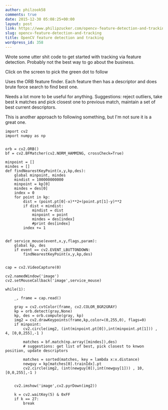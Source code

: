 ```yaml
---
author: philzook58
comments: true
date: 2015-12-30 05:08:25+00:00
layout: post
link: https://www.philipzucker.com/opencv-feature-detection-and-tracking/
slug: opencv-feature-detection-and-tracking
title: OpenCV feature detection and tracking
wordpress_id: 358
---
```


Wrote some utter shit code to get started with tracking via feature detection. Probably not the best way to go about the business.

Click on the screen to pick the green dot to follow

Uses the ORB feature finder. Each feature then has a descriptor and does brute force search to find best one.

Needs a lot more to be useful for anything. Suggestions: reject outliers, take best k matches and pick closest one to previous match, maintain a set of best current descriptors.

This is another approach to following something, but I'm not sure it is a great one.

    
    import cv2
    import numpy as np
    
    
    orb = cv2.ORB()
    bf = cv2.BFMatcher(cv2.NORM_HAMMING, crossCheck=True)
    
    minpoint = []
    mindes = []
    def findNearestKeyPoint(x,y,kp,des):
        global minpoint, mindes
        mindist = 100000000000
        minpoint = kp[0]
        mindes = des[0]
        index = 0
        for point in kp:
            dist = (point.pt[0]-x)**2+(point.pt[1]-y)**2
            if dist < mindist:
                mindist = dist
                minpoint = point
                mindes = des[index]
                #print des[index]
            index += 1
    
    
    def service_mouse(event,x,y,flags,param):
        global kp, des
        if event == cv2.EVENT_LBUTTONDOWN:
            findNearestKeyPoint(x,y,kp,des)
    
    
    cap = cv2.VideoCapture(0)
    
    cv2.namedWindow('image')
    cv2.setMouseCallback('image',service_mouse)
    
    while(1):
    
        _, frame = cap.read()
    
        gray = cv2.cvtColor(frame, cv2.COLOR_BGR2GRAY)
        kp = orb.detect(gray,None)
        kp, des = orb.compute(gray, kp)
        img2 = cv2.drawKeypoints(frame,kp,color=(0,255,0), flags=0)
        if minpoint:
            cv2.circle(img2, (int(minpoint.pt[0]),int(minpoint.pt[1])) , 4, [0,0,255],-1 )
    
            matches = bf.match(np.array([mindes]),des)
            # suggestions: get list of best, pick closest to knwon position, update descriptors
    
            matches = sorted(matches, key = lambda x:x.distance)
            newguy = kp[matches[0].trainIdx].pt
            cv2.circle(img2, (int(newguy[0]),int(newguy[1])) , 10, [0,0,255],-1 )
    
    
        cv2.imshow('image',cv2.pyrDown(img2))
    
        k = cv2.waitKey(5) & 0xFF
        if k == 27:
            break
    









